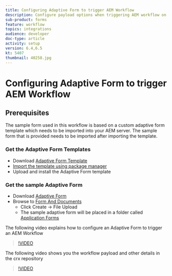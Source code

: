 ```yaml
---
title: Configuring Adaptive Form to trigger AEM Workflow
description: Configure payload options when triggering AEM workflow on form submission
sub-product: forms
feature: workflow
topics: integrations
audience: developer
doc-type: article
activity: setup
version: 6.4,6.5
kt: 5407
thumbnail: 40258.jpg
---
```


# Configuring Adaptive Form to trigger AEM Workflow

## Prerequisites

The sample form used in this workflow is based on a custom adaptive form template which needs to be imported into your AEM server. The sample form that is provided needs to be imported after importing the template.

### Get the Adaptive Form Templates

* Download [Adaptive Form Template](assets/af-form-template.zip)
 * [Import the template using package manager](http://localhost:4502/crx/packmgr/index.jsp)
  * Upload and install the Adaptive Form template

### Get the sample Adaptive Form

 * Download [Adaptive Form](assets/peak-application-form.zip) 
 * Browse to [Form And Documents](http://localhost:4502/aem/forms.html/content/dam/formsanddocuments)
    * Click Create -> File Upload
    * The sample adaptive form will be placed in a folder called [Application Forms](http://localhost:4502/aem/forms.html/content/dam/formsanddocuments/applicationforms)

The following video explains how to configure an Adaptive Form to trigger an AEM Workflow
>[!VIDEO](https://video.tv.adobe.com/v/40258/?quality=9&learn=on)

The following video shows you the workflow payload and other details in the crx repository

>[!VIDEO](https://video.tv.adobe.com/v/40259/?quality=9&learn=on)


